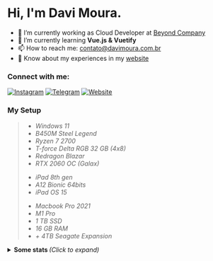 

# Hi, I'm Davi Moura. 

- 🔭 I’m currently working as Cloud Developer at [Beyond Company](https://beyondcompany.com.br)
- 🌱 I’m currently learning **Vue.js & Vuetify**
- 📫 How to reach me: contato@davimoura.com.br
- 📄 Know about my experiences in my [website](https://davimoura.com)

### Connect with me:
[![Instagram](https://img.shields.io/badge/-Instagram-2CA5E0?style=for-the-badge&logoColor=fff&logo=instagram])](https://instagram.com/_davidev)
[![Telegram](https://img.shields.io/badge/-Telegram-2CA5E0?style=for-the-badge&logoColor=fff&logo=telegram])](https://t.me/davimoura)
[![Website](https://img.shields.io/badge/-Website-2CA5E0?style=for-the-badge&logoColor=fff&logo=Google-chrome])](https://davimoura.com.br)

### My Setup
<blockquote>
  <ul>
    <li><em>Windows 11</em></li>
    <li><em>B450M Steel Legend</em></li>
    <li><em>Ryzen 7 2700</em></li>
    <li><em>T-force Delta RGB 32 GB (4x8)</em></li>
    <li><em>Redragon Blazar</em></li>
    <li><em>RTX 2060 OC (Galax)</em></li>
  </ul>
  <ul>
    <li><em>iPad 8th gen</em></li>
    <li><em>A12 Bionic 64bits</em></li>
    <li><em>iPad OS 15</em></li>
  </ul>
  <ul>
    <li><em>Macbook Pro 2021</em></li>
    <li><em>M1 Pro</em></li>
    <li><em>1 TB SSD</em></li>
    <li><em>16 GB RAM</em></li>
    <li><em>+ 4TB Seagate Expansion</em></li>
  </ul>
</blockquote>

<details>
  <summary> <b> Some stats </b> <i>(Click to expand)</i> </summary>
  <br>
  
  <a href="https://github.com/anuraghazra/github-readme-stats">
    <img align="center" src="https://github-readme-stats.vercel.app/api?username=DaviSMoura&show_icons=true&count_private=true&theme=radical&hide=issues" />
  </a>
  
---
  
  <p>
    <a href="https://github.com/ryo-ma/github-profile-trophy" align="center">
      <img align="center" src="https://github-profile-trophy.vercel.app/?theme=dracula&margin-w=8&column=6&username=DaviSMoura" alt="Trophies" />
    </a>
  </p>
  
  <img src="https://github-readme-stats.vercel.app/api/top-langs/?username=DaviSMoura&layout=compact&langs_count=999&theme=radical" alt="Langs" />
</p>
<hr>
</details>
